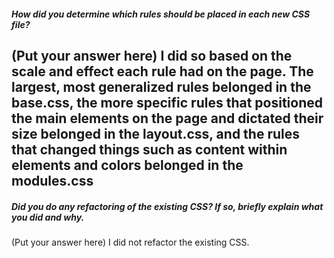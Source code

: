 ##### How did you determine which rules should be placed in each new CSS file?

(Put your answer here)
I did so based on the scale and effect each rule had on the page. The largest, most generalized rules belonged in the base.css, the more specific rules that positioned the main elements on the page and dictated their size belonged in the layout.css, and the rules that changed things such as content within elements and colors belonged in the modules.css
---

##### Did you do any refactoring of the existing CSS? If so, briefly explain what you did and why.

(Put your answer here)
I did not refactor the existing CSS.